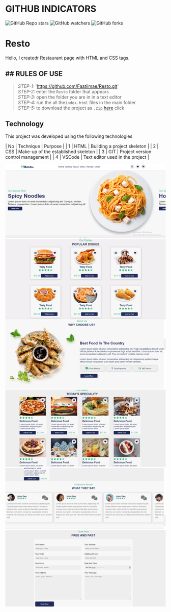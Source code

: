 # GITHUB INDICATORS

![GitHub Repo stars](https://img.shields.io/github/stars/Faatiimae/Resto?style=for-the-badge)
![GitHub watchers](https://img.shields.io/github/watchers/Faatiimae/Resto?style=for-the-badge)
![GitHub forks](https://img.shields.io/github/forks/Faatiimae/Resto?style=for-the-badge)

# Resto
Hello, I createdr Restaurant page with HTML and CSS tags.

## ## RULES OF USE

> *STEP-1:*  'https://github.com/Faatiimae/Resto.git' <br/>
> *STEP-2:*  enter the `Resto` folder that appears <br/>
> *STEP-3:*  open the folder you are in in a text editor <br/>
> *STEP-4:*  run the  all the`index.html` files in the main folder <br/>
> *STEP-5:*  to download the project as `.zip`  [here](https://github.com/Faatiimae/Resto/archive/refs/heads/master.zip) click <br/>



## Technology

This project was developed using the following technologies
 
| No | Technique | Purpose | 
| 1 | HTML | Building a project skeleton |
| 2 | CSS |  Make-up of the established skeleton |
| 3 | GIT |  Project version control management |
| 4 | VSCode | Text editor used in the project |



![There was a screenshot here](./screen1.png)
![There was a screenshot here](./sc2.png)
![There was a screenshot here](./sc3.png)
![There was a screenshot here](./sc4.png)
![There was a screenshot here](./sc5.png)
![There was a screenshot here](./sc6.png)
